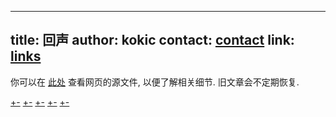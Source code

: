 
---
title: 回声
author: kokic
contact: [contact](/contact.md)
link: [links](/links.md)
---

你可以在 [此处](https://github.com/kokic/kokic.github.io) 查看网页的源文件, 以便了解相关细节. 旧文章会不定期恢复. 

[+-](/mille-plateaux/index.md#:embed)
[+-](/data-structure/index.md#:embed)
[+-](/linear-algebra/index.md#:embed)
[+-](/tutorials/index.md#:embed)
[+-](/daily-surf/index.md#:embed)
